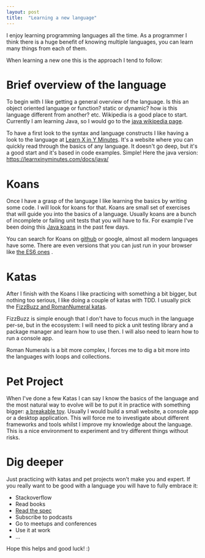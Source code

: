 ```yaml
---
layout: post
title:  "Learning a new language"
---
```


I enjoy learning programming languages all the time. As a programmer I think there is a huge benefit of knowing multiple languages, you can learn many things from each of them. 

When learning a new one this is the approach I tend to follow:

# Brief overview of the language #
To begin with I like getting a general overview of the language. Is this an object oriented language or function? static or dynamic? how is this language different from another? etc. 
Wikipedia is a good place to start. Currently I am learning Java, so I would go to the [java wikipedia page](https://en.wikipedia.org/wiki/Java_(programming_language)).

To have a first look to the syntax and language constructs I like having a look to the language at [Learn X in Y Minutes](learnxinyminutes.com). It's a website where you can quickly read through the basics of any language. It doesn't go deep, but it's a good start and it's based in code examples. Simple! Here the java version: https://learnxinyminutes.com/docs/java/

# Koans #
Once I have a grasp of the language I like learning the basics by writing some code. I will look for koans for that. Koans are small set of exercises that will guide you into the basics of a language. Usually koans are a bunch of incomplete or failing unit tests that you will have to fix. For example I've been doing this [Java koans](https://github.com/matyb/java-koans) in the past few days.

You can search for Koans on [github](https://github.com/search?q=koans) or google, almost all modern languages have some. There are even versions that you can just run in your browser like [the ES6 ones](http://es6katas.org/) .

# Katas #
After I finish with the Koans I like practicing with something a bit bigger, but nothing too serious, I like doing a couple of katas with TDD. I usually pick the [FizzBuzz and RomanNumeral katas](https://github.com/asierba/polyglot). 

FizzBuzz is simple enough that I don't have to focus much in the language per-se, but in the ecosystem: I will need to pick a unit testing library and a package manager and learn how to use then. I will also need to learn how to run a console app.

Roman Numerals is a bit more complex, I forces me to dig a bit more into the languages with loops and collections.

# Pet Project #
When I've done a few Katas I can say I know the basics of the language and the most natural way to evolve will be to put it in practice with something bigger: [a breakable toy](https://www.oreilly.com/library/view/apprenticeship-patterns/9780596806842/ch05s03.html). Usually I would build a small website, a console app or a desktop application. This will force me to investigate about different frameworks and tools whilst I improve my knowledge about the language. 
This is a nice environment to experiment and try different things without risks.

# Dig deeper #
Just practicing with katas and pet projects won't make you and expert. If you really want to be good with a language you will have to fully embrace it:
* Stackoverflow
* Read books
* [Read the spec](https://docs.oracle.com/javase/specs/)
* Subscribe to podcasts
* Go to meetups and conferences
* Use it at work
* ...

Hope this helps and good luck! :)